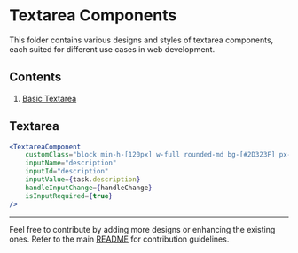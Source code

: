 # Textarea Components

This folder contains various designs and styles of textarea components, each suited for different use cases in web development.


## Contents

1. [Basic Textarea](./BasicTextareaComponent.jsx)


## Textarea 

```jsx
<TextareaComponent
    customClass="block min-h-[120px] w-full rounded-md bg-[#2D323F] px-3 py-2.5 lg:min-h-[180px]"
    inputName="description"
    inputId="description"
    inputValue={task.description}
    handleInputChange={handleChange}
    isInputRequired={true}
/>
```

---

Feel free to contribute by adding more designs or enhancing the existing ones. Refer to the main [README](../README.md) for contribution guidelines.
